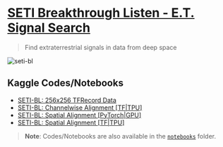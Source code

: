 # [SETI Breakthrough Listen - E.T. Signal Search](https://www.kaggle.com/c/seti-breakthrough-listen)
>Find extraterrestrial signals in data from deep space 

![seti-bl](https://github.com/awsaf49/seti-bl-et-signal-search/assets/36858976/bb9d940c-98e5-4d0d-9b58-748095a843e3)


## Kaggle Codes/Notebooks
* [SETI-BL: 256x256 TFRecord Data](https://www.kaggle.com/code/awsaf49/seti-bl-256x256-tfrecord-data)
* [SETI-BL: Channelwise Alignment [TF|TPU]](https://www.kaggle.com/code/awsaf49/seti-bl-channelwise-alignment-tf-tpu)
* [SETI-BL: Spatial Alignment [PyTorch|GPU]](https://www.kaggle.com/code/awsaf49/seti-bl-spatial-alignment-pytorch-gpu)
* [SETI-BL: Spatial Alignment [TF|TPU]](https://www.kaggle.com/code/awsaf49/seti-bl-spatial-alignment-tf-tpu)

> **Note**: Codes/Notebooks are also available in the [`notebooks`](/notebooks) folder.
